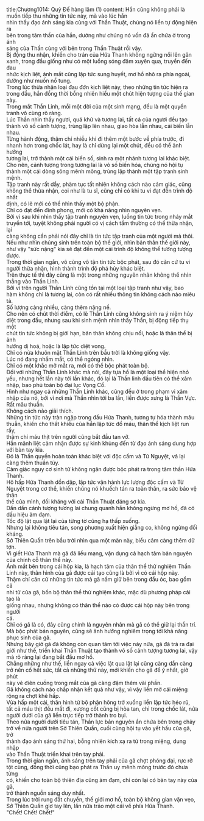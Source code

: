 title:Chương1014: Quỷ Đế hàng lâm (1)
content:
Hắn cũng không phải là muốn tiếp thu những tin tức này, mà vào lúc hắn<br>nhìn thấy đạo ánh sáng kia cùng với Thần Thuật, chúng nó liền tự động hiện ra<br>bên trong tâm thần của hắn, dường như chúng nó vốn đã ẩn chứa ở trong ánh<br>sáng của Thần cùng với bên trong Thần Thuật rồi vậy.<br>Bị động thu nhận, khiến cho trán của Hứa Thanh không ngừng nổi lên gân<br>xanh, trong đầu giống như có một luồng sóng đâm xuyên qua, truyền đến đau<br>nhức kịch liệt, ánh mắt cũng lập tức sung huyết, mơ hồ nhô ra phía ngoài,<br>dường như muốn nổ tung.<br>Trong lúc thừa nhận loại đau đớn kịch liệt này, theo những tin tức hiện ra<br>trong đầu, hắn đồng thời bỗng nhiên hiểu một chút hiện tượng của thế gian này.<br>Trong mắt Thần Linh, mỗi một đời của một sinh mạng, đều là một quyển<br>tranh vô cùng rõ ràng.<br>Lúc Thần nhìn thấy ngươi, quá khứ và tương lai, tất cả của ngươi đều tạo<br>thành vô số cảnh tượng, trùng lập lên nhau, giao hòa lẫn nhau, cải biến lẫn<br>nhau.<br>Từng hành động, thậm chí nhiều khi đi thêm một bước về phía trước, đi<br>nhanh hơn trong chốc lát, hay là chỉ dừng lại một chút, đều có thể ảnh hưởng<br>tương lai, trở thành một cái biến số, sinh ra một nhánh tương lai khác biệt.<br>Cho nên, cảnh tượng trong tương lai là vô số biến hóa, chúng nó hội tụ<br>thành một cái dòng sông mênh mông, trùng lặp thành một tập tranh sinh mệnh.<br>Tập tranh này rất dầy, phàm tục tất nhiên không cách nào cảm giác, cũng<br>không thể thừa nhận, coi như là tu sĩ, cũng chỉ có khi tu vi đạt đến trình độ nhất<br>định, có lẽ mới có thể nhìn thấy một bộ phận.<br>Chỉ có đạt đến đỉnh phong, mới có khả năng nhìn nguyên vẹn.<br>Bởi vì sau khi nhìn thấy tập tranh nguyên vẹn, luồng tin tức trong nháy mắt<br>truyền tới, tuyệt không phải người có vị cách tầm thường có thể thừa nhận, lại<br>càng không cần phải nói đây chỉ là tin tức tập tranh của một người mà thôi.<br>Nếu như nhìn chúng sinh trên toàn bộ thế giới, nhìn bản thân thế giới này,<br>như vậy "sức nặng" kia sẽ đạt đến một cái trình độ không thể tưởng tượng được.<br>Trong thời gian ngắn, vô cùng vô tận tin tức bộc phát, sau đó căn cứ tu vi<br>người thừa nhận, hình thành trình độ phá hủy khác biệt.<br>Trên thực tế thì đây cũng là một trong những nguyên nhân không thể nhìn<br>thẳng vào Thần Linh.<br>Bởi vì trên người Thần Linh cũng tồn tại một loại tập tranh như vậy, bao<br>hàm không chỉ là tương lai, còn có rất nhiều thông tin không cách nào miêu tả.<br>Số lượng càng nhiều, càng thêm nặng nề.<br>Cho nên có chút thời điểm, có lẽ Thần Linh cũng không sinh ra ý niệm hủy<br>diệt trong đầu, nhưng sau khi sinh mệnh nhìn thấy Thần, bị động tiếp thụ một<br>chút tin tức không bị giới hạn, bản thân không chịu nổi, hoặc là thân thể bị ảnh<br>hưởng dị hoá, hoặc là lập tức diệt vong.<br>Chỉ có nửa khuôn mặt Thần Linh trên bầu trời là không giống vậy.<br>Lúc nó đang nhắm mắt, có thể ngóng nhìn.<br>Chỉ có một khắc mở mắt ra, mới có thể bộc phát toàn bộ.<br>Đối với những Thần Linh khác mà nói, đây tựa hồ là một loại thể hiện nhỏ<br>yếu, nhưng hết lần này tới lần khác, đó lại là Thần linh đầu tiên có thể xâm<br>nhập, bao phủ toàn bộ đại lục Vọng Cổ.<br>Hình như ngay cả những Thần Linh khác, cũng đều ở trong phạm vi xâm<br>nhập của nó, bởi vì nơi mà Thần nhìn tới ba lần, liền được xưng là Thần Vực.<br>Rất mâu thuẫn.<br>Không cách nào giải thích.<br>Những tin tức này tràn ngập trong đầu Hứa Thanh, tương tự hóa thành mâu<br>thuẫn, khiến cho thất khiếu của hắn lập tức đổ máu, thân thể kịch liệt run rẩy,<br>thậm chí máu thịt trên người cũng bắt đầu tan vỡ.<br>Hắn mãnh liệt cảm nhận được sự kinh khủng đến từ đạo ánh sáng dung hợp<br>với bàn tay kia.<br>Đó là Thần quyền hoàn toàn khác biệt với độc cấm và Tử Nguyệt, vả lại<br>càng thêm thuần túy.<br>Cảm giác nguy cơ sinh tử không ngăn được bộc phát ra trong tâm thần Hứa<br>Thanh.<br>Hô hấp Hứa Thanh dồn dập, lập tức vận hành lực lượng độc cấm và Tử<br>Nguyệt trong cơ thể, khiến chúng nó khuếch tán ra toàn thân, ra sức bảo vệ thân<br>thể của mình, đối kháng với cái Thần Thuật đáng sợ kia.<br>Dần dần cảnh tượng tương lai chung quanh hắn không ngừng mơ hồ, đã có<br>dấu hiệu ảm đạm.<br>Tốc độ lật qua lật lại của từng tờ cũng hạ thấp xuống.<br>Nhưng lại không tiêu tán, song phương xuất hiện giằng co, không ngừng đối<br>kháng.<br>Sở Thiên Quần trên bầu trời nhìn qua một màn này, biểu cảm càng thêm dữ<br>tợn.<br>Vì giết Hứa Thanh mà gã đã liều mạng, vận dụng cả hạch tâm bản nguyên<br>của chính cỗ thân thể này.<br>Ánh mắt bên trong cái hộp kia, là hạch tâm của thân thể thử nghiệm Thần<br>Linh này, thân hình của gã được cải tạo cũng là bởi vì có cái hộp này.<br>Thậm chí căn cứ những tin tức mà gã nắm giữ bên trong đầu óc, bao gồm cả<br>nhi tử của gã, bốn bộ thân thể thử nghiệm khác, mặc dù phương pháp cải tạo là<br>giống nhau, nhưng không có thân thể nào có được cái hộp này bên trong người<br>cả.<br>Chỉ có gã là có, đây cũng chính là nguyên nhân mà gã có thể giữ lại thần trí.<br>Mà bộc phát bản nguyên, cũng sẽ ảnh hưởng nghiêm trọng tới khả năng<br>phục sinh của gã.<br>Nhưng bây giờ gã đã không còn quan tâm tới việc này nữa, gã đã trả ra đại<br>giới như thế, triển khai Thần Thuật tạo thành vô số cảnh tượng tương lai, vậy<br>mà rõ ràng lại đang bắt đầu mơ hồ.<br>Chẳng những như thế, liền ngay cả việc lật qua lật lại cũng càng dần càng<br>trở nên cố hết sức, tất cả những thứ này, mới khiến cho gã để ý nhất, giờ phút<br>này vẻ điên cuồng trong mắt của gã càng đậm thêm vài phần.<br>Gã không cách nào chấp nhận kết quả như vậy, vì vậy liền mở cái miệng<br>rộng ra chợt khẽ hấp.<br>Vừa hấp một cái, thân hình từ bộ phận hông trở xuống liền lập tức héo rũ,<br>tất cả máu thịt đều mất đi, xương cốt cũng bị hòa tan, chỉ trong chốc lát, nửa<br>người dưới của gã liền trực tiếp trở thành tro bụi.<br>Theo nửa người dưới tiêu tán, Thần lực bản nguyên ẩn chứa bên trong chảy<br>trở về nửa người trên Sở Thiên Quần, cuối cùng hội tụ vào yết hầu của gã, trở<br>thành đạo ánh sáng thứ hai, bỗng nhiên kích xạ ra từ trong miệng, dung nhập<br>vào Thần Thuật triển khai trên tay phải.<br>Trong thời gian ngắn, ánh sáng trên tay phải của gã chợt phóng đại, rực rỡ<br>tột cùng, đồng thời cũng bạo phát ra Thần uy mênh mông trước đó chưa từng<br>có, khiến cho toàn bộ thiên địa cũng ảm đạm, chỉ còn lại có bàn tay này của gã,<br>trở thành nguồn sáng duy nhất.<br>Trong lúc trời rung đất chuyển, thế giới mơ hồ, toàn bộ không gian vặn vẹo,<br>Sở Thiên Quần giơ tay lên, lần nữa trảo một cái về phía Hứa Thanh.<br>"Chết! Chết! Chết!"